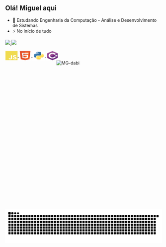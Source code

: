 ## Olá! Miguel aqui


- 🌱 Estudando Engenharia da Computação - Análise e Desenvolvimento de Sistemas
- ⚡ No início de tudo

 <div>
  <a href="https://github.com/mbdxd">
  <img height="150em" src="https://github-readme-stats.vercel.app/api?username=mbdxd&show_icons=true&theme=dark&include_all_commits=true&count_private=true"/>
  <img height="140em" src="https://github-readme-stats.vercel.app/api/top-langs/?username=mbdxd&layout=compact&langs_count=7&theme=dark"/>
</div>
<div style="display: inline_block"><br>
  <img align="center" alt="MG-Js" height="30" width="40" src="https://raw.githubusercontent.com/devicons/devicon/master/icons/javascript/javascript-plain.svg">
  <img align="center" alt="MG-HTML" height="30" width="40" src="https://raw.githubusercontent.com/devicons/devicon/master/icons/html5/html5-original.svg">
  <img align="center" alt="MG-Python" height="30" width="40" src="https://raw.githubusercontent.com/devicons/devicon/master/icons/python/python-original.svg">
  <img align="center" alt="Csharp" height="30" width="40" src="https://raw.githubusercontent.com/devicons/devicon/master/icons/csharp/csharp-original.svg">
  <img width="339" height="480"  <img align="right" alt="MG-dabi" src="https://media4.giphy.com/media/l0MYR2lI7zFGGffl6/giphy.gif?cid=ecf05e47d3iwmgkrtvyg1zbnqpm2xzhzzogn1fkyc1cg4ssx&ep=v1_gifs_search&rid=giphy.gif&ct=g">
</div>


  ##
  
<div> 
 
  ![Snake animation](https://github.com/mbdxd/mbdxd/blob/output/github-contribution-grid-snake.svg)
 
</div>

